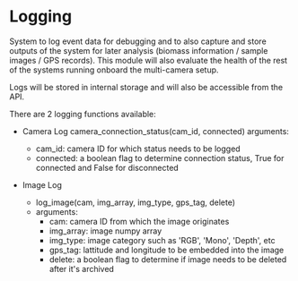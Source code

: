# Logging

System to log event data for debugging and to also capture and store outputs of the system for later analysis (biomass information / sample images / GPS records). This module will also evaluate the health of the rest of the systems running onboard the multi-camera setup. 

Logs will be stored in internal storage and will also be accessible from the API. 

There are 2 logging functions available:
* Camera Log
  camera_connection_status(cam_id, connected)
  arguments:
    * cam_id: camera ID for which status needs to be logged
    * connected: a boolean flag to determine connection status, True for connected and False for disconnected

* Image Log
  * log_image(cam, img_array, img_type, gps_tag, delete)
  * arguments:
    * cam: camera ID from which the image originates
    * img_array: image numpy array
    * img_type: image category such as 'RGB', 'Mono', 'Depth', etc
    * gps_tag: lattitude and longitude to be embedded into the image
    * delete: a boolean flag to determine if image needs to be deleted after it's archived